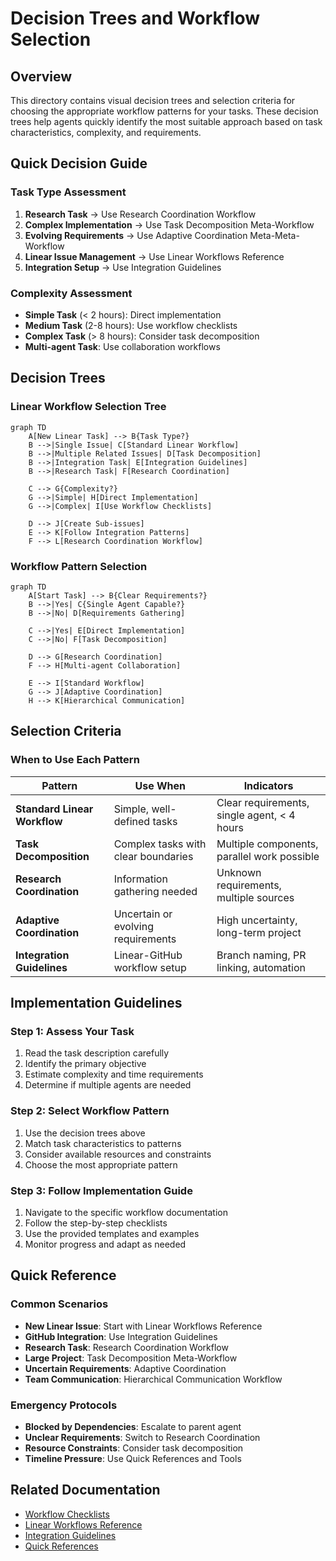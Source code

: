 # Decision Trees and Workflow Selection

## Overview

This directory contains visual decision trees and selection criteria for choosing the appropriate workflow patterns for your tasks. These decision trees help agents quickly identify the most suitable approach based on task characteristics, complexity, and requirements.

## Quick Decision Guide

### Task Type Assessment

1. **Research Task** → Use Research Coordination Workflow
2. **Complex Implementation** → Use Task Decomposition Meta-Workflow  
3. **Evolving Requirements** → Use Adaptive Coordination Meta-Meta-Workflow
4. **Linear Issue Management** → Use Linear Workflows Reference
5. **Integration Setup** → Use Integration Guidelines

### Complexity Assessment

- **Simple Task** (< 2 hours): Direct implementation
- **Medium Task** (2-8 hours): Use workflow checklists
- **Complex Task** (> 8 hours): Consider task decomposition
- **Multi-agent Task**: Use collaboration workflows

## Decision Trees

### Linear Workflow Selection Tree

```mermaid
graph TD
    A[New Linear Task] --> B{Task Type?}
    B -->|Single Issue| C[Standard Linear Workflow]
    B -->|Multiple Related Issues| D[Task Decomposition]
    B -->|Integration Task| E[Integration Guidelines]
    B -->|Research Task| F[Research Coordination]
    
    C --> G{Complexity?}
    G -->|Simple| H[Direct Implementation]
    G -->|Complex| I[Use Workflow Checklists]
    
    D --> J[Create Sub-issues]
    E --> K[Follow Integration Patterns]
    F --> L[Research Coordination Workflow]
```

### Workflow Pattern Selection

```mermaid
graph TD
    A[Start Task] --> B{Clear Requirements?}
    B -->|Yes| C{Single Agent Capable?}
    B -->|No| D[Requirements Gathering]
    
    C -->|Yes| E[Direct Implementation]
    C -->|No| F[Task Decomposition]
    
    D --> G[Research Coordination]
    F --> H[Multi-agent Collaboration]
    
    E --> I[Standard Workflow]
    G --> J[Adaptive Coordination]
    H --> K[Hierarchical Communication]
```

## Selection Criteria

### When to Use Each Pattern

| Pattern | Use When | Indicators |
|---------|----------|------------|
| **Standard Linear Workflow** | Simple, well-defined tasks | Clear requirements, single agent, < 4 hours |
| **Task Decomposition** | Complex tasks with clear boundaries | Multiple components, parallel work possible |
| **Research Coordination** | Information gathering needed | Unknown requirements, multiple sources |
| **Adaptive Coordination** | Uncertain or evolving requirements | High uncertainty, long-term project |
| **Integration Guidelines** | Linear-GitHub workflow setup | Branch naming, PR linking, automation |

## Implementation Guidelines

### Step 1: Assess Your Task
1. Read the task description carefully
2. Identify the primary objective
3. Estimate complexity and time requirements
4. Determine if multiple agents are needed

### Step 2: Select Workflow Pattern
1. Use the decision trees above
2. Match task characteristics to patterns
3. Consider available resources and constraints
4. Choose the most appropriate pattern

### Step 3: Follow Implementation Guide
1. Navigate to the specific workflow documentation
2. Follow the step-by-step checklists
3. Use the provided templates and examples
4. Monitor progress and adapt as needed

## Quick Reference

### Common Scenarios

- **New Linear Issue**: Start with Linear Workflows Reference
- **GitHub Integration**: Use Integration Guidelines
- **Research Task**: Research Coordination Workflow
- **Large Project**: Task Decomposition Meta-Workflow
- **Uncertain Requirements**: Adaptive Coordination
- **Team Communication**: Hierarchical Communication Workflow

### Emergency Protocols

- **Blocked by Dependencies**: Escalate to parent agent
- **Unclear Requirements**: Switch to Research Coordination
- **Resource Constraints**: Consider task decomposition
- **Timeline Pressure**: Use Quick References and Tools

## Related Documentation

- [Workflow Checklists](../workflow_checklists/README.md)
- [Linear Workflows Reference](../linear_workflows_reference.md)
- [Integration Guidelines](../integration_guidelines/README.md)
- [Quick References](../quick_reference/README.md)

